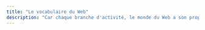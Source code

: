 ```yaml
---
title: "Le vocabulaire du Web"
description: "Car chaque branche d'activité, le monde du Web a son propre vocabulaire, parfois très mouvant. Vous êtes perdu entre l'intégration continue, le Responsive Web Design, les noeuds du DOM, les CMS, les PIM et les DAM, et ne comprenez pas le rapport que ça peut avoir avec l'UX et le SVG ? Parlons-en, vous verrez, ce n'est pas si compliqué."
---
```

